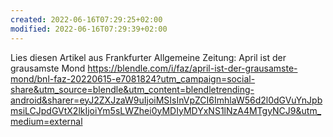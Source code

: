```yaml
---
created: 2022-06-16T07:29:25+02:00
modified: 2022-06-16T07:29:39+02:00
---
```


Lies diesen Artikel aus Frankfurter Allgemeine Zeitung: April ist der grausamste Mond https://blendle.com/i/faz/april-ist-der-grausamste-mond/bnl-faz-20220615-e7081824?utm_campaign=social-share&utm_source=blendle&utm_content=blendletrending-android&sharer=eyJ2ZXJzaW9uIjoiMSIsInVpZCI6ImhlaW56d2l0dGVuYnJpbmsiLCJpdGVtX2lkIjoiYm5sLWZhei0yMDIyMDYxNS1lNzA4MTgyNCJ9&utm_medium=external
